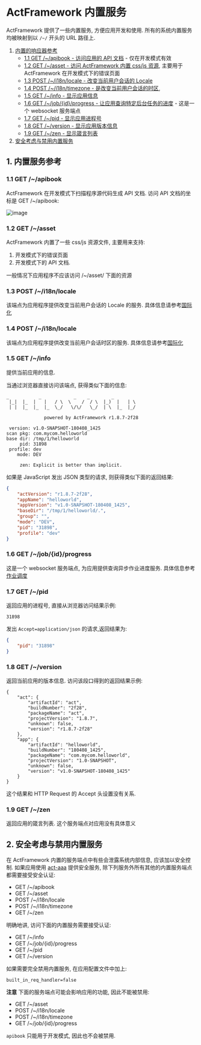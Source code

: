 # ActFramework 内置服务

ActFramework 提供了一些内置服务, 方便应用开发和使用. 所有的系统内置服务均被映射到以 `/~/` 开头的 URL 路径上.

1. [内置的响应器参考](#builtin-handler-reference)
	* [1.1 GET /~/apibook - 访问应用的 API 文档](#get-apibook) - 仅在开发模式有效
	* [1.2 GET /~/asset - 访问 ActFramework 内置 css/js 资源](#get-asset), 主要用于 ActFramework 在开发模式下的错误页面
	* [1.3 POST /~/i18n/locale - 改变当前用户会话的 Locale](#post-i18n-locale)
	* [1.4 POST /~/i18n/timezone - 是改变当前用户会话的时区](#post-i18n-timezone), 
	* [1.5 GET /~/info - 显示应用信息](#get-info)
	* [1.6 GET /~/job/{id}/progress - 让应用查询特定后台任务的进度](#get-job-progress) - 这是一个 websocket 服务端点
	* [1.7 GET /~/pid - 显示应用进程号](#get-pid)
	* [1.8 GET /~/version - 显示应用版本信息](#get-version)
	* [1.9 GET /~/zen - 显示箴言列表](#get-zen)
2. [安全考虑与禁用内置服务](#disable-builtin-handler) 

## <a name="builtin-handler-reference"></a>1. 内置服务参考

### <a name="get-apibook"></a>1.1 GET /~/apibook

ActFramework 在开发模式下扫描程序源代码生成 API 文档. 访问 API 文档的坐标是 GET /~/apibook:

![image](https://user-images.githubusercontent.com/216930/38463411-c21ea972-3b3d-11e8-9739-2267f56e3419.png)

### <a name="get-asset"></a>1.2 GET /~/asset

ActFramework 内置了一些 css/js 资源文件, 主要用来支持:

1. 开发模式下的错误页面
1. 开发模式下的 API 文档.

一般情况下应用程序不应该访问 /~/asset/ 下面的资源

### <a name="post-i18n-locale"></a>1.3 POST /~/i18n/locale

该端点为应用程序提供改变当前用户会话的 Locale 的服务. 具体信息请参考[国际化](../i18n.md)

### <a name="post-i18n-timezone"></a>1.4 POST /~/i18n/locale

该端点为应用程序提供改变当前用户会话时区的服务. 具体信息请参考[国际化](../i18n.md)

### <a name="get-info"></a>1.5 GET /~/info 

提供当前应用的信息.

当通过浏览器直接访问该端点, 获得类似下面的信息:

```
_           _            _    _        _  
 |_|  |_  |   |   / \  \    /  / \  |_)  |   | \ 
 | |  |_  |_  |_  \_/   \/\/   \_/  | \  |_  |_/ 
                                                 
              powered by ActFramework r1.8.7-2f28

 version: v1.0-SNAPSHOT-180408_1425
scan pkg: com.mycom.helloworld
base dir: /tmp/1/helloworld
     pid: 31898
 profile: dev
    mode: DEV

     zen: Explicit is better than implicit.
```

如果是 JavaScript 发出 JSON 类型的请求, 则获得类似下面的返回结果:

```json
{
    "actVersion": "r1.8.7-2f28", 
    "appName": "helloworld", 
    "appVersion": "v1.0-SNAPSHOT-180408_1425", 
    "baseDir": "/tmp/1/helloworld/.", 
    "group": "", 
    "mode": "DEV", 
    "pid": "31898", 
    "profile": "dev"
}
```

### <a name="get-job-progress"></a>1.6 GET /~/job/{id}/progress

这是一个 websocket 服务端点, 为应用提供查询异步作业进度服务. 具体信息参考[作业调度](../job.md)

### <a name="get-pid"></a>1.7 GET /~/pid

返回应用的进程号, 直接从浏览器访问结果示例:

```
31898
```

发出 `Accept=application/json` 的请求,返回结果为:

```json
{
    "pid": "31898"
}
```

### <a name="get-version"></a>1.8 GET /~/version

返回当前应用的版本信息. 访问该段口得到的返回结果示例:

```
{
    "act": {
        "artifactId": "act", 
        "buildNumber": "2f28", 
        "packageName": "act", 
        "projectVersion": "1.8.7", 
        "unknown": false, 
        "version": "r1.8.7-2f28"
    }, 
    "app": {
        "artifactId": "helloworld", 
        "buildNumber": "180408_1425", 
        "packageName": "com.mycom.helloworld", 
        "projectVersion": "1.0-SNAPSHOT", 
        "unknown": false, 
        "version": "v1.0-SNAPSHOT-180408_1425"
    }
}
```

这个结果和 HTTP Request 的 Accept 头设置没有关系. 

### <a name="get-zen"></a>1.9 GET /~/zen

返回应用的箴言列表. 这个服务端点对应用没有具体意义

## 2. <a name="disable-builtin-handler"></a>安全考虑与禁用内置服务

在 ActFramework 内置的服务端点中有些会泄露系统内部信息, 应该加以安全控制. 如果应用使用 [act-aaa](../aaa.md) 提供安全服务, 除下列服务外所有其他的内置服务端点都需要接受安全认证:

* GET /~/apibook
* GET /~/asset
* POST /~/i18n/locale
* POST /~/i18n/timezone
* GET /~/zen

明确地讲, 访问下面的内置服务需要接受认证:

* GET /~/info
* GET /~/job/{id}/progress
* GET /~/pid
* GET /~/version

如果需要完全禁用内置服务, 在应用配置文件中加上:

```
built_in_req_handler=false
```

**注意** 下面的服务端点可能会影响应用的功能, 因此不能被禁用:

* GET /~/asset
* POST /~/i18n/locale
* POST /~/i18n/timezone
* GET /~/job/{id}/progress

`apibook` 只能用于开发模式, 因此也不会被禁用.
